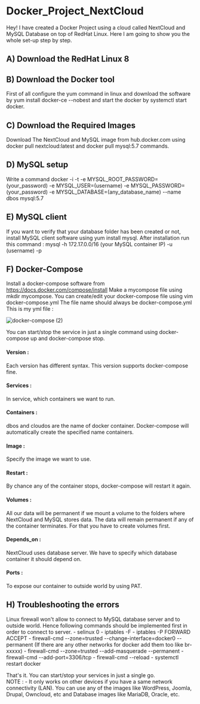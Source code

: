 # Docker_Project_NextCloud
Hey! I have created a Docker Project using a cloud called NextCloud and MySQL Database on top of RedHat Linux. Here I am  going to show you the whole set-up step by step. 
 ## A) Download the RedHat Linux 8
 ## B) Download the Docker tool
First of all configure the yum command in linux and download the software by yum install docker-ce --nobest and start the docker by systemctl start docker.
 ## C) Download the Required Images
Download The NextCloud and MySQL image from hub.docker.com using docker pull nextcloud:latest and docker pull mysql:5.7 commands.
 ## D) MySQL setup
Write a command docker -i -t -e MYSQL_ROOT_PASSWORD=(your_password) -e MYSQL_USER=(username) -e MYSQL_PASSWORD=(your_password) -e MYSQL_DATABASE=(any_database_name) --name dbos mysql:5.7
 ## E) MySQL client
If you want to verify that your database folder has been created or not, install MySQL client software using yum install mysql. After installation run this command : mysql -h 172.17.0.0/16 (your MySQL container IP) -u (username) -p
 ## F) Docker-Compose
Install a docker-compose software from https://docs.docker.com/compose/install
Make a mycompose file using mkdir mycompose. You can create/edit your docker-compose file using vim docker-compose.yml
The file name should always be docker-compose.yml
This is my yml file :
      
![docker-compose (2)](https://user-images.githubusercontent.com/58370459/80699329-68534980-8af9-11ea-8917-89e1176fa03c.jpg)

You can start/stop the service in just a single command using docker-compose up and docker-compose stop. 
   #### Version :
Each version has different syntax. This version supports docker-compose fine. 
   #### Services : 
In service, which containers we want to run.
   #### Containers :
dbos and cloudos are the name of docker container. Docker-compose will automatically create the specified name containers.
   ####  Image : 
Specify the image we want to use.
   #### Restart :
By chance any of the container stops, docker-compose will restart it again.
   #### Volumes : 
All our data will be permanent if we mount a volume to the folders where NextCloud and MySQL stores data. The data will remain permanent if any of the container terminates. For that you have to create volumes first. 
   #### Depends_on : 
NextCloud uses database server. We have to specify which database container it should depend on.
   #### Ports : 
To expose our container to outside world by using PAT.
   
   ## H) Troubleshooting the errors
Linux firewall won't allow to connect to MySQL database server and to outside world. Hence following commands should be implemented first in order to connect to server.
         - selinux 0
         - iptables -F
         - iptables -P FORWARD ACCEPT
         - firewall-cmd --zone=trusted --change-interface=docker0 --permanent (If there are any other networks for docker add them too like br-xxxxx)
         - firewall-cmd --zone=trusted --add-masquerade --permanent
         - firewall-cmd --add-port=3306/tcp
         - firewall-cmd --reload
         - systemctl restart docker
         
   That's it. You can start/stop your services in just a single go.  
             NOTE : - It only works on other devices if you have a same network connectivity (LAN). You can use any of the images like WordPress, Joomla, Drupal, Owncloud, etc and Database images like MariaDB, Oracle, etc.
